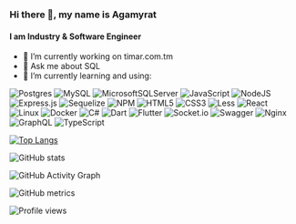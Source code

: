 ### Hi there 👋, my name is Agamyrat
#### I am Industry & Software Engineer

- 🔭 I’m currently working on timar.com.tm 
- 💬 Ask me about SQL 
- 🌱 I’m currently learning and using: 

![Postgres](https://img.shields.io/badge/postgres-%23316192.svg?style=for-the-badge&logo=postgresql&logoColor=white)
![MySQL](https://img.shields.io/badge/mysql-%2300f.svg?style=for-the-badge&logo=mysql&logoColor=white)
![MicrosoftSQLServer](https://img.shields.io/badge/Microsoft%20SQL%20Sever-CC2927?style=for-the-badge&logo=microsoft%20sql%20server&logoColor=white)
![JavaScript](https://img.shields.io/badge/javascript-%23323330.svg?style=for-the-badge&logo=javascript&logoColor=%23F7DF1E)
![NodeJS](https://img.shields.io/badge/node.js-6DA55F?style=for-the-badge&logo=node.js&logoColor=white)
![Express.js](https://img.shields.io/badge/express.js-%23404d59.svg?style=for-the-badge&logo=express&logoColor=%2361DAFB)
![Sequelize](https://img.shields.io/badge/Sequelize-52B0E7?style=for-the-badge&logo=Sequelize&logoColor=white)
![NPM](https://img.shields.io/badge/NPM-%23000000.svg?style=for-the-badge&logo=npm&logoColor=white)
![HTML5](https://img.shields.io/badge/html5-%23E34F26.svg?style=for-the-badge&logo=html5&logoColor=white)
![CSS3](https://img.shields.io/badge/css3-%231572B6.svg?style=for-the-badge&logo=css3&logoColor=white)
![Less](https://img.shields.io/badge/less-2B4C80?style=for-the-badge&logo=less&logoColor=white)
![React](https://img.shields.io/badge/react-%2320232a.svg?style=for-the-badge&logo=react&logoColor=%2361DAFB)
![Linux](https://img.shields.io/badge/Linux-FCC624?style=for-the-badge&logo=linux&logoColor=black)
![Docker](https://img.shields.io/badge/docker-%230db7ed.svg?style=for-the-badge&logo=docker&logoColor=white)
![C#](https://img.shields.io/badge/c%23-%23239120.svg?style=for-the-badge&logo=c-sharp&logoColor=white)
![Dart](https://img.shields.io/badge/dart-%230175C2.svg?style=for-the-badge&logo=dart&logoColor=white)
![Flutter](https://img.shields.io/badge/Flutter-%2302569B.svg?style=for-the-badge&logo=Flutter&logoColor=white)
![Socket.io](https://img.shields.io/badge/Socket.io-black?style=for-the-badge&logo=socket.io&badgeColor=010101)
![Swagger](https://img.shields.io/badge/-Swagger-%23Clojure?style=for-the-badge&logo=swagger&logoColor=white)
![Nginx](https://img.shields.io/badge/nginx-%23009639.svg?style=for-the-badge&logo=nginx&logoColor=white)
![GraphQL](https://img.shields.io/badge/-GraphQL-E10098?style=for-the-badge&logo=graphql&logoColor=white)
![TypeScript](https://img.shields.io/badge/typescript-%23007ACC.svg?style=for-the-badge&logo=typescript&logoColor=white)






[![Top Langs](https://github-readme-stats.vercel.app/api/top-langs/?username=chariyev)](https://github.com/anuraghazra/github-readme-stats)

![GitHub stats](https://github-readme-stats.vercel.app/api?username=chariyev&show_icons=true&count_private=true)  

![GitHub Activity Graph](https://activity-graph.herokuapp.com/graph?username=chariyev)  

![GitHub metrics](https://metrics.lecoq.io/chariyev)  

![Profile views](https://gpvc.arturio.dev/chariyev)  

